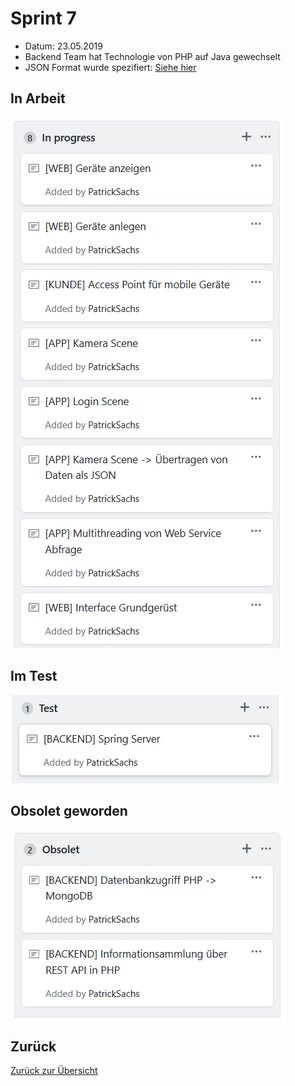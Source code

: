 # Sprint 7

* Datum: 23.05.2019
* Backend Team hat Technologie von PHP auf Java gewechselt
* JSON Format wurde spezifiert: [Siehe hier](./daten)

## In Arbeit

![](./progress.PNG)

## Im Test

![](./test.PNG)

## Obsolet geworden

![](./obsolet.PNG)

## Zurück

[Zurück zur Übersicht](./..)
